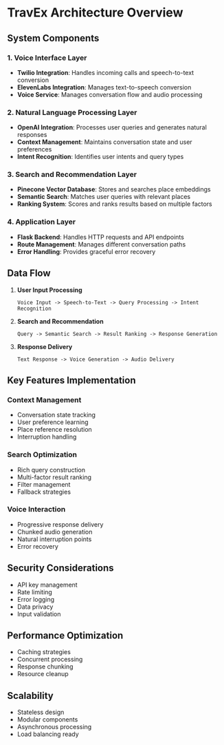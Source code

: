 # TravEx Architecture Overview

## System Components

### 1. Voice Interface Layer
- **Twilio Integration**: Handles incoming calls and speech-to-text conversion
- **ElevenLabs Integration**: Manages text-to-speech conversion
- **Voice Service**: Manages conversation flow and audio processing

### 2. Natural Language Processing Layer
- **OpenAI Integration**: Processes user queries and generates natural responses
- **Context Management**: Maintains conversation state and user preferences
- **Intent Recognition**: Identifies user intents and query types

### 3. Search and Recommendation Layer
- **Pinecone Vector Database**: Stores and searches place embeddings
- **Semantic Search**: Matches user queries with relevant places
- **Ranking System**: Scores and ranks results based on multiple factors

### 4. Application Layer
- **Flask Backend**: Handles HTTP requests and API endpoints
- **Route Management**: Manages different conversation paths
- **Error Handling**: Provides graceful error recovery

## Data Flow

1. **User Input Processing**
   ```
   Voice Input -> Speech-to-Text -> Query Processing -> Intent Recognition
   ```

2. **Search and Recommendation**
   ```
   Query -> Semantic Search -> Result Ranking -> Response Generation
   ```

3. **Response Delivery**
   ```
   Text Response -> Voice Generation -> Audio Delivery
   ```

## Key Features Implementation

### Context Management
- Conversation state tracking
- User preference learning
- Place reference resolution
- Interruption handling

### Search Optimization
- Rich query construction
- Multi-factor result ranking
- Filter management
- Fallback strategies

### Voice Interaction
- Progressive response delivery
- Chunked audio generation
- Natural interruption points
- Error recovery

## Security Considerations

- API key management
- Rate limiting
- Error logging
- Data privacy
- Input validation

## Performance Optimization

- Caching strategies
- Concurrent processing
- Response chunking
- Resource cleanup

## Scalability

- Stateless design
- Modular components
- Asynchronous processing
- Load balancing ready 